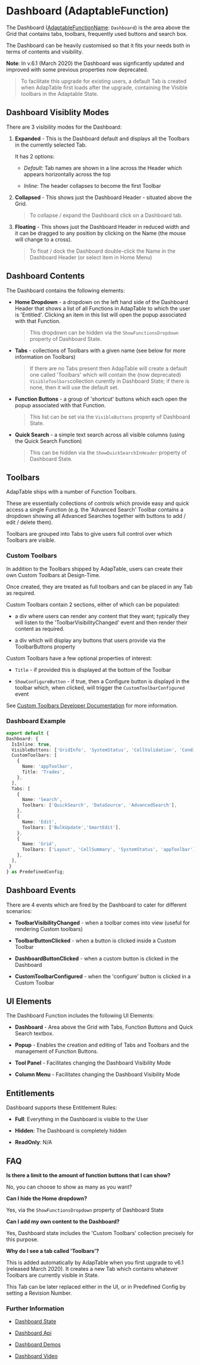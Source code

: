 # Dashboard (AdaptableFunction)

The Dashboard ([AdaptableFunctionName](https://api.adaptabletools.com/modules/_src_predefinedconfig_common_types_.html#adaptablefunctionname): `Dashboard`) is the area above the Grid that contains tabs, toolbars, frequently used buttons and search box.

The Dashboard can be heavily customised so that it fits your needs both in terms of contents and visibility.

**Note**: In v.6.1 (March 2020) the Dashboard was signficantly updated and improved with some previous properties now deprecated.  

>To facilitate this upgrade for existing users, a default Tab is created when AdapTable first loads after the upgrade, containing the Visible toolbars in the Adaptable State.

## Dashboard Visiblity Modes

There are 3 visibility modes for the Dashboard:

1. **Expanded** - This is the Dashboard default and displays all the Toolbars in the currently selected Tab.
  
    It has 2 options:
  
   - *Default*: Tab names are shown in a line across the Header which appears horizontally across the top
  
   - *Inline*: The header collapses to become the first Toolbar

2. **Collapsed** - This shows just the Dashboard Header - situated above the Grid.

    > To collapse / expand the Dashboard click on a Dashboard tab.

3. **Floating** - This shows just the Dashboard Header in reduced width and it can be dragged to any position by clicking on the Name (the mouse will change to a cross).

    > To float / dock the Dashboard double-click the Name in the Dashboard Header (or select item in Home Menu)

## Dashboard Contents

The Dashboard contains the following elements:

- **Home Dropdown** - a dropdown on the left hand side of the Dashboard Header that shows a list of all Functions in AdapTable to which the user is 'Entitled'.  Clicking an item in this list will open the popup associated with that Function.

    > This dropdown can be hidden via the `ShowFunctionsDropdown` property of Dashboard State.

- **Tabs** - collections of Toolbars with a given name (see below for more information on Toolbars) 
  
    > If there are no Tabs present then AdapTable will create a default one called 'Toolbars' which will contain the (now deprecated) `VisibleToolbars`collection curently in Dashboard State; if there is none, then it will use the default set.

- **Function Buttons** - a group of 'shortcut' buttons which each open the popup associated with that Function.
  
  > This list can be set via the `VisibleButtons` property of Dashboard State.

- **Quick Search** - a simple text search across all visible columns (using the Quick Search Function)
  
  > This can be hidden via the `ShowQuickSearchInHeader` property of Dashboard State.

## Toolbars

AdapTable ships with a number of Function Toolbars.

These are essentially collections of controls which provide easy and quick access a single Function (e.g. the 'Advanced Search' Toolbar contains a dropdown showing all Advanced Searches together with buttons to add / edit / delete them).

Toolbars are grouped into Tabs to give users full control over which Toolbars are visible.

### Custom Toolbars

In addition to the Toolbars shipped by AdapTable, users can create their own Custom Toolbars at Design-Time.  

Once created, they are treated as full toolbars and can be placed in any Tab as required.

Custom Toolbars contain 2 sections, either of which can be populated:
  
- a div where users can render any content that they want; typically they will listen to the 'ToolbarVisibilityChanged' event and then render their content as required.

- a div which will display any buttons that users provide via the ToolbarButtons property
  
Custom Toolbars have a few optional properties of interest:

- `Title` - if provided this is displayed at the bottom of the Toolbar

- `ShowConfigureButton` - if true, then a Configure button is displayd in the toolbar which, when clicked, will trigger the `CustomToolbarConfigured` event


See [Custom Toolbars Developer Documentation](https://api.adaptabletools.com/interfaces/_src_predefinedconfig_dashboardstate_.customtoolbar.html) for more information.

### Dashboard Example

```ts
export default {
Dashboard: {
  IsInline: true,
  VisibleButtons: ['GridInfo', 'SystemStatus', 'CellValidation', 'ConditionalStyle', 'PercentBar'],
  CustomToolbars: [
    {
      Name: 'appToolbar',
      Title: 'Trades',
    },
  ],
  Tabs: [
    {
      Name: 'Search',
      Toolbars: ['QuickSearch', 'DataSource', 'AdvancedSearch'],
    },
    {
      Name: 'Edit',
      Toolbars: ['BulkUpdate','SmartEdit'],
    },
    {
      Name: 'Grid',
      Toolbars: ['Layout', 'CellSummary', 'SystemStatus', 'appToolbar']
    },
  ],
 }
} as PredefinedConfig;

```

## Dashboard Events

There are 4 events which are fired by the Dashboard to cater for different scenarios:

- **ToolbarVisibilityChanged** - when a toolbar comes into view (useful for rendering Custom toolbars)
  
- **ToolbarButtonClicked** - when a button is clicked inside a Custom Toolbar

- **DashboardButtonClicked** - when a custom button is clicked in the Dashboard

- **CustomToolbarConfigured** - when the 'configure' button is clicked in a Custom Toolbar

## UI Elements

The Dashboard Function includes the following UI Elements:

- **Dashboard** - Area above the Grid with Tabs, Function Buttons and Quick Search textbox.

- **Popup** - Enables the creation and editing of Tabs and Toolbars and the management of Function Buttons.

- **Tool Panel** - Facilitates changing the Dashboard Visibility Mode

- **Column Menu** - Facilitates changing the Dashboard Visibility Mode

## Entitlements

Dashboard supports these Entitlement Rules:

- **Full**: Everything in the Dashboard is visible to the User

- **Hidden**: The Dashboard is completely hidden

- **ReadOnly**: N/A

## FAQ

**Is there a limit to the amount of function buttons that I can show?**

No, you can choose to show as many as you want?

**Can I hide the Home dropdown?**

Yes, via the `ShowFunctionsDropdown` property of Dashboard State

**Can I add my own content to the Dashboard?**

Yes, Dashboard state includes the 'Custom Toolbars' collection precisely for this purpose. 

**Why do I see a tab called 'Toolbars'?**

This is added automatically by AdapTable when you first upgrade to v6.1 (released March 2020).  It creates a new Tab which contains whatever Toolbars are currently visible in State. 

This Tab can be later replaced either in the UI, or in Predefined Config by setting a Revision Number.

### Further Information

- [Dashboard State](https://api.adaptabletools.com/interfaces/_src_predefinedconfig_dashboardstate_.dashboardstate.html)

- [Dashboard Api](https://api.adaptabletools.com/interfaces/_src_api_dashboardapi_.dashboardapi.html)

- [Dashboard Demos](https://demo.adaptabletools.com/dashboard)

- [Dashboard Video](https://youtu.be/KrahnLFYHjs)